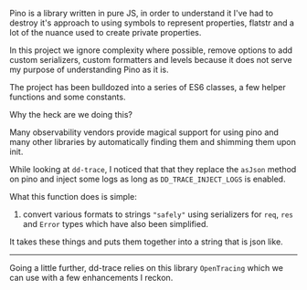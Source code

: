 Pino is a library written in pure JS, in order to understand it I've had to destroy it's approach to using symbols to represent properties, flatstr and a lot of the nuance used to create private properties.

In this project we ignore complexity where possible, remove options to add custom serializers, custom formatters and levels because it does not serve my purpose of understanding Pino as it is.

The project has been bulldozed into a series of ES6 classes, a few helper functions and some constants.

Why the heck are we doing this?

Many observability vendors provide magical support for using pino and many other libraries by automatically finding them and shimming them upon init.

While looking at `dd-trace`, I noticed that that they replace the `asJson` method on pino and inject some logs as long as `DD_TRACE_INJECT_LOGS` is enabled.

What this function does is simple:

1. convert various formats to strings `"safely"` using serializers for `req`, `res` and `Error` types which have also been simplified.

It takes these things and puts them together into a string that is json like.

---

Going a little further, dd-trace relies on this library `OpenTracing` which we can use with a few enhancements I reckon.
